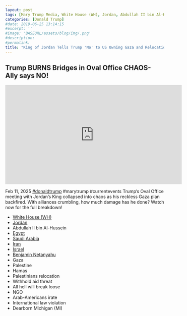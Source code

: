 ```yaml
---
layout: post
tags: [Mary Trump Media, White House (WH), Jordan, Abdullah II bin Al-Hussein, Egypt, 00Saudi Arabia, Iran, Israel, Benjamin Netanyahu, Gaza, Palestine, Hamas, Palestinians relocation, Withhold aid threat, All hell will break loose, Non-Government Office (NGO), Arab-Americans irate, International law violation, Dearborn Michigan (MI), politics]
categories: [Donald Trump]
#date: 2019-06-25 13:14:15
#excerpt: ''
#image: 'BASEURL/assets/blog/img/.png'
#description:
#permalink:
title: "King of Jordan Tells Trump 'No' to US Owning Gaza and Relocation of Palestinians to Jordan"
---
```



## Trump BURNS Bridges in Oval Office CHAOS- Ally says NO!

<iframe width="560" height="315" src="https://www.youtube.com/embed/3RQ3KgLEoOo?si=CsU8UHybXY5Pp-XU" title="YouTube video player" frameborder="0" allow="accelerometer; autoplay; clipboard-write; encrypted-media; gyroscope; picture-in-picture; web-share" referrerpolicy="strict-origin-when-cross-origin" allowfullscreen></iframe>

Feb 11, 2025  [#donaldtrump](https://www.whitehouse.gov/) #marytrump #currentevents
Trump’s Oval Office meeting with Jordan’s King collapsed into chaos as his reckless Gaza plan backfired. With alliances crumbling, how much damage has he done? Watch now for the full breakdown!

- [White House (WH)](https://www.whitehouse.gov/)
- [Jordan](https://jordan.gov.jo/Default/)
- Abdullah II bin Al-Hussein
- [Egypt](https://gov.eg/)
- [Saudi Arabia](https://my.gov.eg/)
- [Iran](https://irangov.ir/)
- [Israel](https://www.gov.il/)
- [Benjamin Netanyahu](https://www.netanyahu.org.il/)
- Gaza
- Palestine
- Hamas
- Palestinians relocation
- Withhold aid threat
- All hell will break loose
- NGO
- Arab-Americans irate
- International law violation
- Dearborn Michigan (MI)

